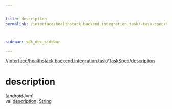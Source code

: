 ```yaml
---


title: description
permalink: /interface/healthstack.backend.integration.task/-task-spec/description.html



sidebar: sdk_doc_sidebar

---
```



//[interface](/bi_interface.html)/[healthstack.backend.integration.task](../index.html)/[TaskSpec](index.html)/[description](description.html)



# description



[androidJvm]\
val [description](description.html): [String](https://kotlinlang.org/api/latest/jvm/stdlib/kotlin/-string/index.html)






